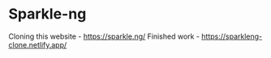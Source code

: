# Sparkle-ng
Cloning this website - https://sparkle.ng/
Finished work - https://sparkleng-clone.netlify.app/
